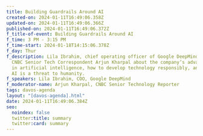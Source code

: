 ```yaml
---
title: Building Guardrails Around AI
created-on: 2024-01-11T16:49:06.358Z
updated-on: 2024-01-11T16:49:06.366Z
published-on: 2024-01-11T16:49:06.372Z
f_title-of-event: Building Guardrails Around AI
f_time: 3 PM - 3:15 PM
f_time-start: 2024-01-18T14:15:06.378Z
f_day: Thur
f_description: Lila Ibrahim, chief operating officer of Google DeepMind talks to
  CNBC Senior Tech Correspondent Arjun Kharpal about the company’s advancements
  in artificial intelligence, how to develop technology responsibly, and whether
  AI is a threat to humanity.
f_speakers: Lila Ibrahim, COO, Google DeepMind
f_moderator-name: Arjun Kharpal, CNBC Senior Technology Reporter
tags: davos-agenda
layout: "[davos-agenda].html"
date: 2024-01-11T16:49:06.384Z
seo:
  noindex: false
  twitter:title: summary
  twitter:card: summary
---
```

